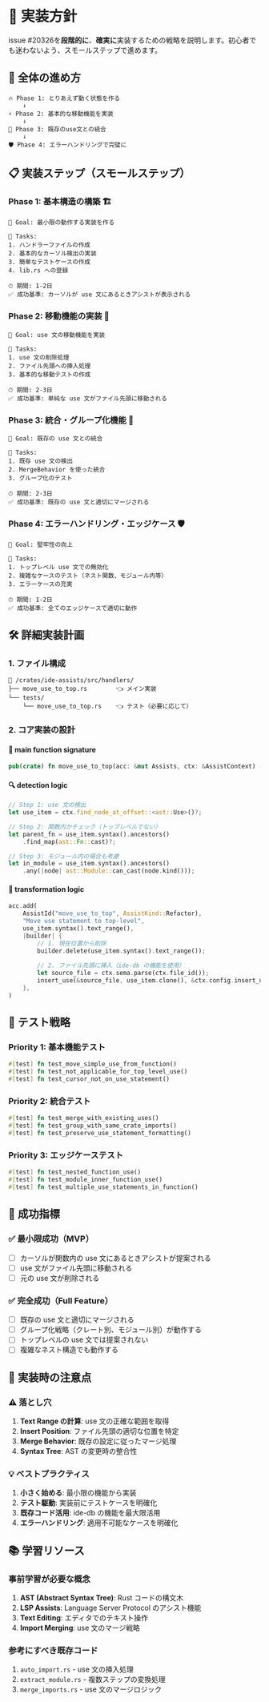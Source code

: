 # 🚀 実装方針

issue #20326を**段階的に**、**確実に**実装するための戦略を説明します。初心者でも迷わないよう、スモールステップで進めます。

## 🎯 全体の進め方

```
🔥 Phase 1: とりあえず動く状態を作る
    ↓
⚡ Phase 2: 基本的な移動機能を実装
    ↓  
🧩 Phase 3: 既存のuse文との統合
    ↓
🛡 Phase 4: エラーハンドリングで完璧に
```

## 📋 実装ステップ（スモールステップ）

### Phase 1: 基本構造の構築 🏗
```
🎯 Goal: 最小限の動作する実装を作る

📝 Tasks:
1. ハンドラーファイルの作成
2. 基本的なカーソル検出の実装
3. 簡単なテストケースの作成
4. lib.rs への登録

⏱ 期間: 1-2日
✅ 成功基準: カーソルが use 文にあるときアシストが表示される
```

### Phase 2: 移動機能の実装 🔄
```
🎯 Goal: use 文の移動機能を実装

📝 Tasks:
1. use 文の削除処理
2. ファイル先頭への挿入処理
3. 基本的な移動テストの作成

⏱ 期間: 2-3日
✅ 成功基準: 単純な use 文がファイル先頭に移動される
```

### Phase 3: 統合・グループ化機能 🧩
```
🎯 Goal: 既存の use 文との統合

📝 Tasks:
1. 既存 use 文の検出
2. MergeBehavior を使った統合
3. グループ化のテスト

⏱ 期間: 2-3日  
✅ 成功基準: 既存の use 文と適切にマージされる
```

### Phase 4: エラーハンドリング・エッジケース 🛡
```
🎯 Goal: 堅牢性の向上

📝 Tasks:
1. トップレベル use 文での無効化
2. 複雑なケースのテスト（ネスト関数、モジュール内等）
3. エラーケースの充実

⏱ 期間: 1-2日
✅ 成功基準: 全てのエッジケースで適切に動作
```

## 🛠 詳細実装計画

### 1. ファイル構成
```
📁 /crates/ide-assists/src/handlers/
├── move_use_to_top.rs        👈 メイン実装
└── tests/
    └── move_use_to_top.rs    👈 テスト（必要に応じて）
```

### 2. コア実装の設計

#### 🎯 main function signature
```rust
pub(crate) fn move_use_to_top(acc: &mut Assists, ctx: &AssistContext) -> Option<()>
```

#### 🔍 detection logic
```rust
// Step 1: use 文の検出
let use_item = ctx.find_node_at_offset::<ast::Use>()?;

// Step 2: 関数内かチェック（トップレベルでない）
let parent_fn = use_item.syntax().ancestors()
    .find_map(ast::Fn::cast)?;

// Step 3: モジュール内の場合も考慮
let in_module = use_item.syntax().ancestors()
    .any(|node| ast::Module::can_cast(node.kind()));
```

#### 🔄 transformation logic
```rust
acc.add(
    AssistId("move_use_to_top", AssistKind::Refactor),
    "Move use statement to top-level",
    use_item.syntax().text_range(),
    |builder| {
        // 1. 現在位置から削除
        builder.delete(use_item.syntax().text_range());
        
        // 2. ファイル先頭に挿入（ide-db の機能を使用）
        let source_file = ctx.sema.parse(ctx.file_id());
        insert_use(&source_file, use_item.clone(), &ctx.config.insert_use);
    },
)
```

## 🧪 テスト戦略

### Priority 1: 基本機能テスト
```rust
#[test] fn test_move_simple_use_from_function()
#[test] fn test_not_applicable_for_top_level_use()
#[test] fn test_cursor_not_on_use_statement()
```

### Priority 2: 統合テスト  
```rust
#[test] fn test_merge_with_existing_uses()
#[test] fn test_group_with_same_crate_imports()
#[test] fn test_preserve_use_statement_formatting()
```

### Priority 3: エッジケーステスト
```rust
#[test] fn test_nested_function_use()
#[test] fn test_module_inner_function_use()
#[test] fn test_multiple_use_statements_in_function()
```

## 🎯 成功指標

### ✅ 最小限成功（MVP）
- [ ] カーソルが関数内の use 文にあるときアシストが提案される
- [ ] use 文がファイル先頭に移動される
- [ ] 元の use 文が削除される

### ✅ 完全成功（Full Feature）
- [ ] 既存の use 文と適切にマージされる
- [ ] グループ化戦略（クレート別、モジュール別）が動作する
- [ ] トップレベルの use 文では提案されない
- [ ] 複雑なネスト構造でも動作する

## 🚧 実装時の注意点

### ⚠️ 落とし穴
1. **Text Range の計算**: use 文の正確な範囲を取得
2. **Insert Position**: ファイル先頭の適切な位置を特定
3. **Merge Behavior**: 既存の設定に従ったマージ処理
4. **Syntax Tree**: AST の変更時の整合性

### 💡 ベストプラクティス
1. **小さく始める**: 最小限の機能から実装
2. **テスト駆動**: 実装前にテストケースを明確化
3. **既存コード活用**: ide-db の機能を最大限活用
4. **エラーハンドリング**: 適用不可能なケースを明確化

## 📚 学習リソース

### 事前学習が必要な概念
1. **AST (Abstract Syntax Tree)**: Rust コードの構文木
2. **LSP Assists**: Language Server Protocol のアシスト機能
3. **Text Editing**: エディタでのテキスト操作
4. **Import Merging**: use 文のマージ戦略

### 参考にすべき既存コード
1. `auto_import.rs` - use 文の挿入処理
2. `extract_module.rs` - 複数ステップの変換処理
3. `merge_imports.rs` - use 文のマージロジック